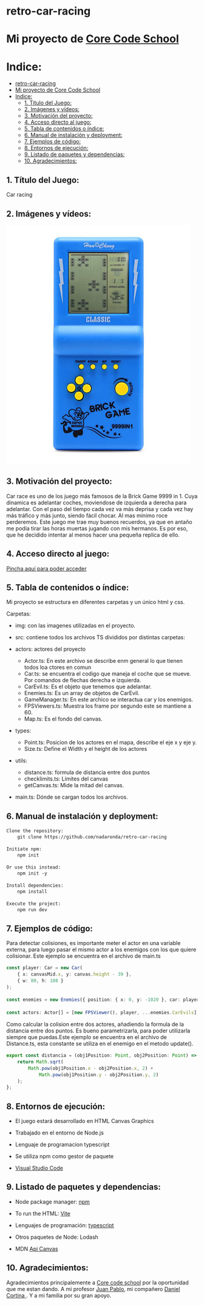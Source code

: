 # retro-car-racing

# Mi proyecto de [Core Code School](https://www.corecode.school/)

# Indice:

-   [retro-car-racing](#retro-car-racing)
-   [Mi proyecto de Core Code School](#mi-proyecto-de-core-code-school)
-   [Indice:](#indice)
    -   [1. Título del Juego:](#1-título-del-juego)
    -   [2. Imágenes y vídeos:](#2-imágenes-y-vídeos)
    -   [3. Motivación del proyecto:](#3-motivación-del-proyecto)
    -   [4. Acceso directo al juego:](#4-acceso-directo-al-juego)
    -   [5. Tabla de contenidos o índice:](#5-tabla-de-contenidos-o-índice)
    -   [6. Manual de instalación y deployment:](#6-manual-de-instalación-y-deployment)
    -   [7. Ejemplos de código:](#7-ejemplos-de-código)
    -   [8. Entornos de ejecución:](#8-entornos-de-ejecución)
    -   [9. Listado de paquetes y dependencias:](#9-listado-de-paquetes-y-dependencias)
    -   [10. Agradecimientos:](#10-agradecimientos)

## 1. Título del Juego:

Car racing

## 2. Imágenes y vídeos:

![Brick game 9999 in 1 ](./public/Brick_Game_Car.jpg)

## 3. Motivación del proyecto:

Car race es uno de los juego más famosos de la Brick Game 9999 in 1. Cuya dinamica es adelantar coches, moviendose de izquierda a derecha para adelantar. Con el paso del tiempo cada vez va más deprisa y cada vez hay más tráfico y más junto, siendo fácil chocar. Al mas mínimo roce perderemos. Este juego me trae muy buenos recuerdos, ya que en antaño me podia tirar las horas muertas jugando con mis hermanos. Es por eso, que he decidido intentar al menos hacer una pequeña replica de ello.

## 4. Acceso directo al juego:

[Pincha aquí para poder acceder](nadaronda.github.io/retro-car-racing/)

## 5. Tabla de contenidos o índice:

Mi proyecto se estructura en diferentes carpetas y un único html y css.

Carpetas:

-   img: con las imagenes utilizadas en el proyecto.
-   src: contiene todos los archivos TS divididos por distintas carpetas:
-   actors: actores del proyecto

    -   Actor.ts: En este archivo se describe enm general lo que tienen todos loa ctores en comun 
    -   Car.ts: se encuentra el codigo que maneja el coche que se mueve. Por comandos de flechas derecha e izquierda.
    -   CarEvil.ts: Es el objeto que tenemos que adelantar.
    -   Enemies.ts: Es un array de objetos de CarEvil.
    -   GameManager.ts: En este archico se interactua car y los enemigos.
    -   FPSViewers.ts: Muestra los frame por segundo este se mantiene a 60.
    -   Map.ts: Es el fondo del canvas.

-   types:
    -   Point.ts: Posicion de los actores en el mapa, describe el eje x y eje y.
    -   Size.ts: Define el Width y el height de los actores
-   utils:
    -   distance.ts: formula de distancia entre dos puntos
    -   checklimits.ts: Límites del canvas
    -   getCanvas.ts: Mide la mitad del canvas.
-   main.ts: Dónde se cargan todos los archivos.

## 6. Manual de instalación y deployment:

```
Clone the repository:
    git clone https://github.com/nadaronda/retro-car-racing

Initiate npm:
    npm init

Or use this instead:
    npm init -y

Install dependencies:
    npm install

Execute the project:
    npm run dev

```

## 7. Ejemplos de código:

Para detectar colisiones, es importante meter el actor en una variable externa, para luego pasar el mismo actor a los enemigos con los que quiere colisionar. Este ejemplo se encuentra en el archivo de main.ts

```ts
const player: Car = new Car(
    { x: canvasMid.x, y: canvas.height - 39 },
    { w: 80, h: 108 }
);

const enemies = new Enemies({ position: { x: 0, y: -1020 }, car: player });

const actors: Actor[] = [new FPSViewer(), player, ...enemies.CarEvils];
```

Como calcular la colision entre dos actores, añadiendo la formula de la distancia entre dos puntos. Es bueno parametrizarla, para poder utilizarla siempre que puedas.Este ejemplo se encuentra en el archivo de Distance.ts, esta constante se utiliza en el enemigo en el metodo update().

```ts
export const distancia = (obj1Position: Point, obj2Position: Point) => {
    return Math.sqrt(
        Math.pow(obj1Position.x - obj2Position.x, 2) +
            Math.pow(obj1Position.y - obj2Position.y, 2)
    );
};
```

## 8. Entornos de ejecución:

-   El juego estará desarrollado en HTML Canvas Graphics
-   Trabajado en el entorno de Node.js
-   Lenguaje de programacion typescript
-   Se utiliza npm como gestor de paquete

-   [Visual Studio Code](https://code.visualstudio.com/Download)

## 9. Listado de paquetes y dependencias:

-   Node package manager: [npm](https://www.npmjs.com/)
-   To run the HTML: [Vite](https://vitejs.dev/)

-   Lenguajes de programación: [typescript](https://www.npmjs.com/package/typescript)
-   Otros paquetes de Node: Lodash
-   MDN [Api Canvas](https://developer.mozilla.org/es/docs/Web/API/Canvas_API)

## 10. Agradecimientos:

Agradecimientos principalemente a [Core code school](https://github.com/core-school) por la oportunidad que me estan dando. A mi profesor [Juan Pablo](https://github.com/Systrent), mi compañero [Daniel Cortina ](https://github.com/DanielCG55). Y a mi familia por su gran apoyo.
